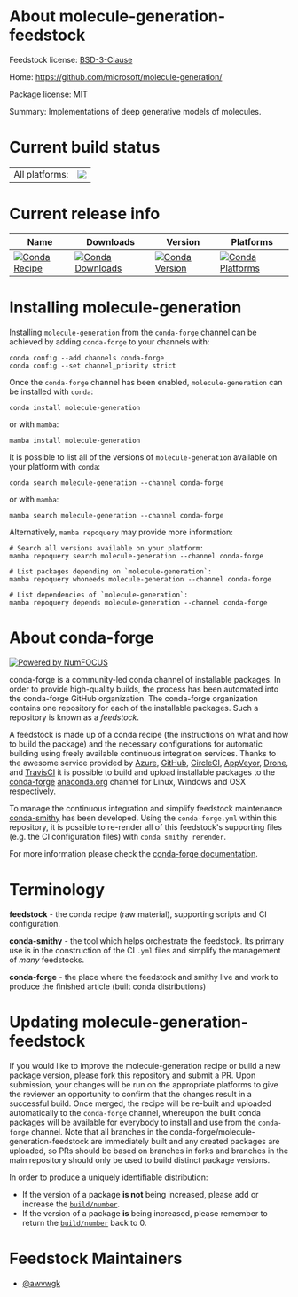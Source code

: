 About molecule-generation-feedstock
===================================

Feedstock license: [BSD-3-Clause](https://github.com/conda-forge/molecule-generation-feedstock/blob/main/LICENSE.txt)

Home: https://github.com/microsoft/molecule-generation/

Package license: MIT

Summary: Implementations of deep generative models of molecules.

Current build status
====================


<table><tr><td>All platforms:</td>
    <td>
      <a href="https://dev.azure.com/conda-forge/feedstock-builds/_build/latest?definitionId=19757&branchName=main">
        <img src="https://dev.azure.com/conda-forge/feedstock-builds/_apis/build/status/molecule-generation-feedstock?branchName=main">
      </a>
    </td>
  </tr>
</table>

Current release info
====================

| Name | Downloads | Version | Platforms |
| --- | --- | --- | --- |
| [![Conda Recipe](https://img.shields.io/badge/recipe-molecule--generation-green.svg)](https://anaconda.org/conda-forge/molecule-generation) | [![Conda Downloads](https://img.shields.io/conda/dn/conda-forge/molecule-generation.svg)](https://anaconda.org/conda-forge/molecule-generation) | [![Conda Version](https://img.shields.io/conda/vn/conda-forge/molecule-generation.svg)](https://anaconda.org/conda-forge/molecule-generation) | [![Conda Platforms](https://img.shields.io/conda/pn/conda-forge/molecule-generation.svg)](https://anaconda.org/conda-forge/molecule-generation) |

Installing molecule-generation
==============================

Installing `molecule-generation` from the `conda-forge` channel can be achieved by adding `conda-forge` to your channels with:

```
conda config --add channels conda-forge
conda config --set channel_priority strict
```

Once the `conda-forge` channel has been enabled, `molecule-generation` can be installed with `conda`:

```
conda install molecule-generation
```

or with `mamba`:

```
mamba install molecule-generation
```

It is possible to list all of the versions of `molecule-generation` available on your platform with `conda`:

```
conda search molecule-generation --channel conda-forge
```

or with `mamba`:

```
mamba search molecule-generation --channel conda-forge
```

Alternatively, `mamba repoquery` may provide more information:

```
# Search all versions available on your platform:
mamba repoquery search molecule-generation --channel conda-forge

# List packages depending on `molecule-generation`:
mamba repoquery whoneeds molecule-generation --channel conda-forge

# List dependencies of `molecule-generation`:
mamba repoquery depends molecule-generation --channel conda-forge
```


About conda-forge
=================

[![Powered by
NumFOCUS](https://img.shields.io/badge/powered%20by-NumFOCUS-orange.svg?style=flat&colorA=E1523D&colorB=007D8A)](https://numfocus.org)

conda-forge is a community-led conda channel of installable packages.
In order to provide high-quality builds, the process has been automated into the
conda-forge GitHub organization. The conda-forge organization contains one repository
for each of the installable packages. Such a repository is known as a *feedstock*.

A feedstock is made up of a conda recipe (the instructions on what and how to build
the package) and the necessary configurations for automatic building using freely
available continuous integration services. Thanks to the awesome service provided by
[Azure](https://azure.microsoft.com/en-us/services/devops/), [GitHub](https://github.com/),
[CircleCI](https://circleci.com/), [AppVeyor](https://www.appveyor.com/),
[Drone](https://cloud.drone.io/welcome), and [TravisCI](https://travis-ci.com/)
it is possible to build and upload installable packages to the
[conda-forge](https://anaconda.org/conda-forge) [anaconda.org](https://anaconda.org/)
channel for Linux, Windows and OSX respectively.

To manage the continuous integration and simplify feedstock maintenance
[conda-smithy](https://github.com/conda-forge/conda-smithy) has been developed.
Using the ``conda-forge.yml`` within this repository, it is possible to re-render all of
this feedstock's supporting files (e.g. the CI configuration files) with ``conda smithy rerender``.

For more information please check the [conda-forge documentation](https://conda-forge.org/docs/).

Terminology
===========

**feedstock** - the conda recipe (raw material), supporting scripts and CI configuration.

**conda-smithy** - the tool which helps orchestrate the feedstock.
                   Its primary use is in the construction of the CI ``.yml`` files
                   and simplify the management of *many* feedstocks.

**conda-forge** - the place where the feedstock and smithy live and work to
                  produce the finished article (built conda distributions)


Updating molecule-generation-feedstock
======================================

If you would like to improve the molecule-generation recipe or build a new
package version, please fork this repository and submit a PR. Upon submission,
your changes will be run on the appropriate platforms to give the reviewer an
opportunity to confirm that the changes result in a successful build. Once
merged, the recipe will be re-built and uploaded automatically to the
`conda-forge` channel, whereupon the built conda packages will be available for
everybody to install and use from the `conda-forge` channel.
Note that all branches in the conda-forge/molecule-generation-feedstock are
immediately built and any created packages are uploaded, so PRs should be based
on branches in forks and branches in the main repository should only be used to
build distinct package versions.

In order to produce a uniquely identifiable distribution:
 * If the version of a package **is not** being increased, please add or increase
   the [``build/number``](https://docs.conda.io/projects/conda-build/en/latest/resources/define-metadata.html#build-number-and-string).
 * If the version of a package **is** being increased, please remember to return
   the [``build/number``](https://docs.conda.io/projects/conda-build/en/latest/resources/define-metadata.html#build-number-and-string)
   back to 0.

Feedstock Maintainers
=====================

* [@awvwgk](https://github.com/awvwgk/)


